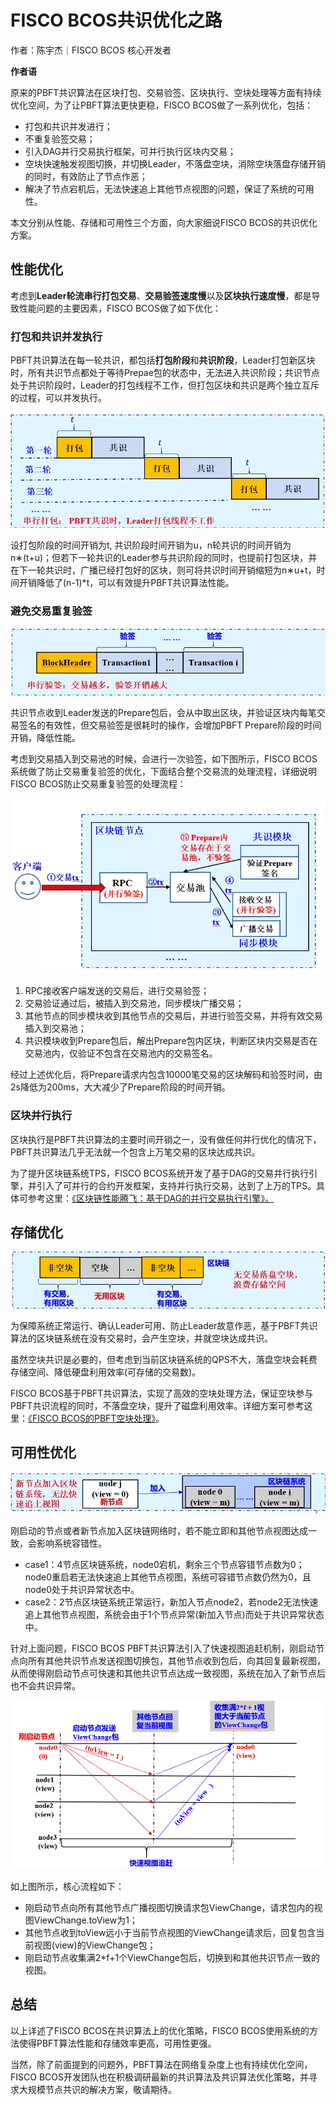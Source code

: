 # FISCO BCOS共识优化之路

作者：陈宇杰｜FISCO BCOS 核心开发者

**作者语**

原来的PBFT共识算法在区块打包、交易验签、区块执行、空块处理等方面有持续优化空间，为了让PBFT算法更快更稳，FISCO BCOS做了一系列优化，包括：

- 打包和共识并发进行；
- 不重复验签交易；
- 引入DAG并行交易执行框架，可并行执行区块内交易；
- 空块快速触发视图切换，并切换Leader，不落盘空块，消除空块落盘存储开销的同时，有效防止了节点作恶；
- 解决了节点宕机后，无法快速追上其他节点视图的问题，保证了系统的可用性。


本文分别从性能、存储和可用性三个方面，向大家细说FISCO BCOS的共识优化方案。

## 性能优化

考虑到**Leader轮流串行打包交易**、**交易验签速度慢**以及**区块执行速度慢**，都是导致性能问题的主要因素，FISCO BCOS做了如下优化：

### 打包和共识并发执行

PBFT共识算法在每一轮共识，都包括**打包阶段**和**共识阶段**，Leader打包新区块时，所有共识节点都处于等待Prepae包的状态中，无法进入共识阶段；共识节点处于共识阶段时，Leader的打包线程不工作，但打包区块和共识是两个独立互斥的过程，可以并发执行。

![](../../../../images/articles/3201/IMG_4897.PNG)


设打包阶段的时间开销为t, 共识阶段时间开销为u，n轮共识的时间开销为n∗(t+u)；但若下一轮共识的Leader参与共识阶段的同时，也提前打包区块，并在下一轮共识时，广播已经打包好的区块，则可将共识时间开销缩短为n∗u+t，时间开销降低了(n-1)*t，可以有效提升PBFT共识算法性能。

### 避免交易重复验签

![](../../../../images/articles/3201/IMG_4898.PNG)

共识节点收到Leader发送的Prepare包后，会从中取出区块，并验证区块内每笔交易签名的有效性，但交易验签是很耗时的操作，会增加PBFT Prepare阶段的时间开销，降低性能。

考虑到交易插入到交易池的时候，会进行一次验签，如下图所示，FISCO BCOS系统做了防止交易重复验签的优化，下面结合整个交易流的处理流程，详细说明FISCO BCOS防止交易重复验签的处理流程：

![](../../../../images/articles/3201/IMG_4899.PNG)

1. RPC接收客户端发送的交易后，进行交易验签；
2. 交易验证通过后，被插入到交易池，同步模块广播交易；
3. 其他节点的同步模块收到其他节点的交易后，并进行验签交易，并将有效交易插入到交易池；
4. 共识模块收到Prepare包后，解出Prepare包内区块，判断区块内交易是否在交易池内，仅验证不包含在交易池内的交易签名。

经过上述优化后，将Prepare请求内包含10000笔交易的区块解码和验签时间，由2s降低为200ms，大大减少了Prepare阶段的时间开销。

### 区块并行执行

区块执行是PBFT共识算法的主要时间开销之一，没有做任何并行优化的情况下，PBFT共识算法几乎无法就一个包含上万笔交易的区块达成共识。

为了提升区块链系统TPS，FISCO BCOS系统开发了基于DAG的交易并行执行引擎，并引入了可并行的合约开发框架，支持并行执行交易，达到了上万的TPS。具体可参考这里：[《区块链性能腾飞：基于DAG的并行交易执行引擎》。](https://mp.weixin.qq.com/s?__biz=MzU5NTg0MjA4MA==&mid=2247484211&idx=1&sn=73591fef0a1a7cc683fd6577b362efca&chksm=fe6a867cc91d0f6aad155a2b7ecd2e077ff35af41e088533626ede34af24a57f3613e197af2d&mpshare=1&scene=21&srcid=0806kJGQCVXQewNJU9ZsRQ2w&sharer_sharetime=1565076787459&sharer_shareid=bc5c95f953e1901389b9c82c159fbb6b&rd2werd=1#wechat_redirect)

## 存储优化

![](../../../../images/articles/3201/IMG_4900.PNG)


为保障系统正常运行、确认Leader可用、防止Leader故意作恶，基于PBFT共识算法的区块链系统在没有交易时，会产生空块，并就空块达成共识。

虽然空块共识是必要的，但考虑到当前区块链系统的QPS不大，落盘空块会耗费存储空间、降低硬盘利用效率(可存储的交易数)。

FISCO BCOS基于PBFT共识算法，实现了高效的空块处理方法，保证空块参与PBFT共识流程的同时，不落盘空块，提升了磁盘利用效率。详细方案可参考这里：[《FISCO BCOS的PBFT空块处理》](https://mp.weixin.qq.com/s?__biz=MzU5NTg0MjA4MA==&mid=2247485288&idx=2&sn=35e32f22cda893e7f02fe58369000164&chksm=fe6a8227c91d0b31133d7302b25decb6f6bba08a8d70848fcaf6573e6983a8e69885d2ed7fa3&mpshare=1&scene=21&srcid=&sharer_sharetime=1565077005952&sharer_shareid=bc5c95f953e1901389b9c82c159fbb6b&rd2werd=1#wechat_redirect)。

## 可用性优化

![](../../../../images/articles/3201/IMG_4901.PNG)

刚启动的节点或者新节点加入区块链网络时，若不能立即和其他节点视图达成一致，会影响系统容错性。

- case1：4节点区块链系统，node0宕机，剩余三个节点容错节点数为0；node0重启若无法快速追上其他节点视图，系统可容错节点数仍然为0，且node0处于共识异常状态中。
- case2：2节点区块链系统正常运行，新加入节点node2，若node2无法快速追上其他节点视图，系统会由于1个节点异常(新加入节点)而处于共识异常状态中。

针对上面问题，FISCO BCOS PBFT共识算法引入了快速视图追赶机制，刚启动节点向所有其他共识节点发送视图切换包，其他节点收到包后，向其回复最新视图，从而使得刚启动节点可快速和其他共识节点达成一致视图，系统在加入了新节点后也不会共识异常。

![](../../../../images/articles/3201/IMG_4902.PNG)

如上图所示，核心流程如下：

- 刚启动节点向所有其他节点广播视图切换请求包ViewChange，请求包内的视图ViewChange.toView为1；
- 其他节点收到toView远小于当前节点视图的ViewChange请求后，回复包含当前视图(view)的ViewChange包；
- 刚启动节点收集满2*f+1个ViewChange包后，切换到和其他共识节点一致的视图。

## 总结

以上详述了FISCO BCOS在共识算法上的优化策略，FISCO BCOS使用系统的方法使得PBFT算法性能和存储效率更高，可用性更强。

当然，除了前面提到的问题外，PBFT算法在网络复杂度上也有持续优化空间，FISCO BCOS开发团队也在积极调研最新的共识算法及共识算法优化策略，并寻求大规模节点共识的解决方案，敬请期待。

